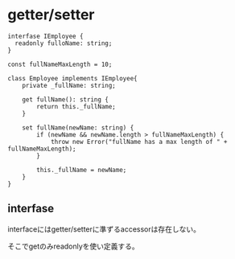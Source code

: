 # getter/setter

```
interfase IEmployee {
  readonly fulloName: string;
}

const fullNameMaxLength = 10;

class Employee implements IEmployee{
    private _fullName: string;

    get fullName(): string {
        return this._fullName;
    }

    set fullName(newName: string) {
        if (newName && newName.length > fullNameMaxLength) {
            throw new Error("fullName has a max length of " + fullNameMaxLength);
        }
        
        this._fullName = newName;
    }
}
```

## interfase

interfaceにはgetter/setterに準ずるaccessorは存在しない。

そこでgetのみreadonlyを使い定義する。